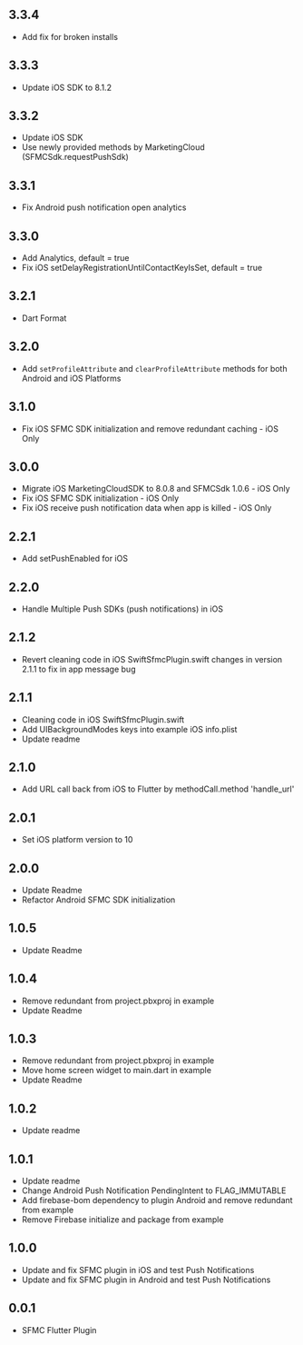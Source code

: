## 3.3.4

- Add fix for broken installs

## 3.3.3

- Update iOS SDK to 8.1.2

## 3.3.2

- Update iOS SDK
- Use newly provided methods by MarketingCloud (SFMCSdk.requestPushSdk)

## 3.3.1

- Fix Android push notification open analytics

## 3.3.0

- Add Analytics, default = true
- Fix iOS setDelayRegistrationUntilContactKeyIsSet, default = true

## 3.2.1

- Dart Format

## 3.2.0

- Add `setProfileAttribute` and `clearProfileAttribute` methods for both Android and iOS Platforms

## 3.1.0

- Fix iOS SFMC SDK initialization and remove redundant caching - iOS Only

## 3.0.0

- Migrate iOS MarketingCloudSDK to 8.0.8 and SFMCSdk 1.0.6 - iOS Only
- Fix iOS SFMC SDK initialization - iOS Only
- Fix iOS receive push notification data when app is killed - iOS Only

## 2.2.1

- Add setPushEnabled for iOS

## 2.2.0

- Handle Multiple Push SDKs (push notifications) in iOS

## 2.1.2

- Revert cleaning code in iOS SwiftSfmcPlugin.swift changes in version 2.1.1 to fix in app message bug

## 2.1.1

- Cleaning code in iOS SwiftSfmcPlugin.swift
- Add UIBackgroundModes keys into example iOS info.plist
- Update readme

## 2.1.0

- Add URL call back from iOS to Flutter by methodCall.method 'handle_url'

## 2.0.1

- Set iOS platform version to 10

## 2.0.0

- Update Readme
- Refactor Android SFMC SDK initialization

## 1.0.5

- Update Readme

## 1.0.4

- Remove redundant from project.pbxproj in example
- Update Readme

## 1.0.3

- Remove redundant from project.pbxproj in example
- Move home screen widget to main.dart in example
- Update Readme

## 1.0.2

- Update readme

## 1.0.1

- Update readme
- Change Android Push Notification PendingIntent to FLAG_IMMUTABLE
- Add firebase-bom dependency to plugin Android and remove redundant from example
- Remove Firebase initialize and package from example

## 1.0.0

- Update and fix SFMC plugin in iOS and test Push Notifications
- Update and fix SFMC plugin in Android and test Push Notifications

## 0.0.1

- SFMC Flutter Plugin
